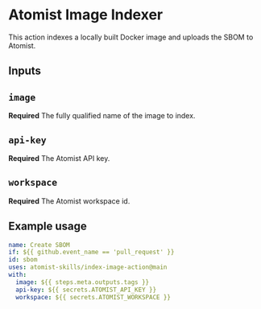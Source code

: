 # Atomist Image Indexer

This action indexes a locally built Docker image and uploads the SBOM to Atomist.

## Inputs

## `image`

**Required** The fully qualified name of the image to index.

## `api-key`

**Required** The Atomist API key.

## `workspace`

**Required** The Atomist workspace id.

## Example usage

```yaml
name: Create SBOM
if: ${{ github.event_name == 'pull_request' }}
id: sbom
uses: atomist-skills/index-image-action@main
with:
  image: ${{ steps.meta.outputs.tags }}
  api-key: ${{ secrets.ATOMIST_API_KEY }}
  workspace: ${{ secrets.ATOMIST_WORKSPACE }}
```  
